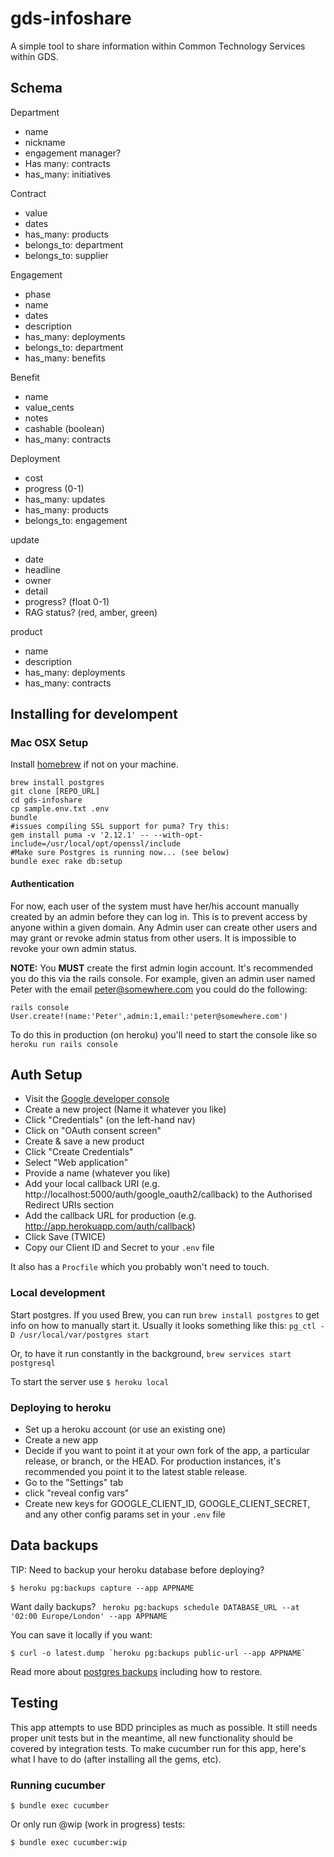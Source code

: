 # gds-infoshare
A simple tool to share information within Common Technology Services within GDS.

## Schema

Department
- name
- nickname
- engagement manager?
- Has many: contracts
- has_many: initiatives

Contract
- value
- dates
- has_many: products
- belongs_to: department
- belongs_to: supplier

Engagement
- phase
- name
- dates
- description
- has_many: deployments
- belongs_to: department
- has_many: benefits

Benefit
- name
- value_cents
- notes
- cashable (boolean)
- has_many: contracts

Deployment
- cost
- progress (0-1)
- has_many: updates
- has_many: products
- belongs_to: engagement

update
- date
- headline
- owner
- detail
- progress? (float 0-1)
- RAG status? (red, amber, green)

product
- name
- description
- has_many: deployments
- has_many: contracts



## Installing for develompent

### Mac OSX Setup

Install [homebrew](http://brew.sh) if not on your machine.
```
brew install postgres
git clone [REPO_URL]
cd gds-infoshare
cp sample.env.txt .env
bundle
#issues compiling SSL support for puma? Try this:
gem install puma -v '2.12.1' -- --with-opt-include=/usr/local/opt/openssl/include
#Make sure Postgres is running now... (see below)
bundle exec rake db:setup
```
#### Authentication
For now, each user of the system must have her/his account manually created by an admin before they can log in. This is to prevent access by anyone within a given domain. Any Admin user can create other users and may grant or revoke admin status from other users. It is impossible to revoke your own admin status.

**NOTE:** You **MUST** create the first admin login account. It's recommended you do this via the rails console. For example, given an admin user named Peter with the email peter@somewhere.com you could do the following:
```
rails console
User.create!(name:'Peter',admin:1,email:'peter@somewhere.com')
```

To do this in production (on heroku) you'll need to start the console like so
`heroku run rails console`

## Auth Setup
- Visit the [Google developer console](https://console.developers.google.com)
- Create a new project (Name it whatever you like)
- Click "Credentials" (on the left-hand nav)
- Click on "OAuth consent screen"
- Create & save a new product
- Click "Create Credentials"
- Select "Web application"
- Provide a name (whatever you like)
- Add your local callback URI (e.g. http://localhost:5000/auth/google_oauth2/callback) to the Authorised Redirect URIs section
- Add the callback URL for production (e.g. http://app.herokuapp.com/auth/callback)
- Click Save (TWICE)
- Copy our Client ID and Secret to your `.env` file

It also has a `Procfile` which you probably won't need to touch.

### Local development
Start postgres. If you used Brew, you can run `brew install postgres` to get info on how to manually start it. Usually it looks something like this:
`pg_ctl -D /usr/local/var/postgres start`

Or, to have it run constantly in the background,
`brew services start postgresql`

To start the server use
`$ heroku local`



### Deploying to heroku

 - Set up a heroku account (or use an existing one)
 - Create a new app
 - Decide if you want to point it at your own fork of the app, a particular release, or branch, or the HEAD. For production instances, it's recommended you point it to the latest stable release.
 - Go to the "Settings" tab
 - click "reveal config vars"
 - Create new keys for GOOGLE_CLIENT_ID, GOOGLE_CLIENT_SECRET, and any other config params set in your `.env` file


## Data backups
 TIP: Need to backup your heroku database before deploying?

 ```
 $ heroku pg:backups capture --app APPNAME
 ```

 Want daily backups?
 ` heroku pg:backups schedule DATABASE_URL --at '02:00 Europe/London' --app APPNAME`

 You can save it locally if you want:

 ```
 $ curl -o latest.dump `heroku pg:backups public-url --app APPNAME`
 ```

  Read more about [postgres backups](https://devcenter.heroku.com/articles/heroku-postgres-backups)  including how to restore.

## Testing

This app attempts to use BDD principles as much as possible. It still needs proper unit tests but in the meantime, all new functionality should be covered by integration tests. To make cucumber run for this app, here's what I have to do (after installing all the gems, etc).

### Running cucumber
`$ bundle exec cucumber`

Or only run @wip (work in progress) tests:

`$ bundle exec cucumber:wip`
